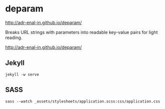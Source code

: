 deparam
=======

http://adr-enal-in.github.io/deparam/

Breaks URL strings with parameters into readable key-value pairs for light reading.

http://adr-enal-in.github.io/deparam/

## Jekyll
`jekyll -w serve`

## SASS
`sass --watch _assets/stylesheets/application.scss:css/application.css`